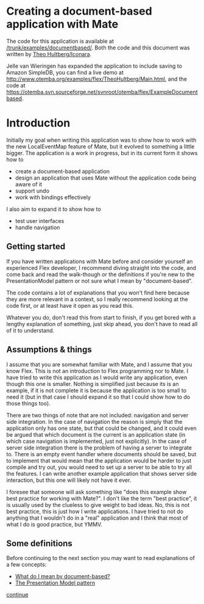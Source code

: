 # Creating a document-based application with Mate #

The code for this application is available at [/trunk/examples/documentbased/](http://mate-examples.googlecode.com/svn/trunk/examples/documentbased/). Both the code and this document was written by [Theo Hultberg/Iconara](http://blog.iconara.net/).

Jelle van Wieringen has expanded the application to include saving to Amazon SimpleDB, you can find a live demo at http://www.otemba.org/examples/flex/TheoHultberg/Main.html, and the code at https://otemba.svn.sourceforge.net/svnroot/otemba/flex/ExampleDocumentbased.

# Introduction #

Initially my goal when writing this application was to show how to work with the new LocalEventMap feature of Mate, but it evolved to something a little bigger. The application is a work in progress, but in its current form it shows how to

  * create a document-based application
  * design an application that uses Mate without the application code being aware of it
  * support undo
  * work with bindings effectively

I also aim to expand it to show how to

  * test user interfaces
  * handle navigation

## Getting started ##

If you have written applications with Mate before and consider yourself an experienced Flex developer, I recommend diving straight into the code, and come back and read the walk-though or the definitions if you're new to the PresentationModel pattern or not sure what I mean by "document-based".

The code contains a lot of explanations that you won't find here because they are more relevant in a context, so I really recommend looking at the code first, or at least have it open as you read this.

Whatever you do, don't read this from start to finish, if you get bored with a lengthy explanation of something, just skip ahead, you don't have to read all of it to understand.

## Assumptions & things ##

I assume that you are somewhat familiar with Mate, and I assume that you know Flex. This is not an introduction to Flex programming nor to Mate. I have tried to write this application as I would write any application, even though this one is smaller. Nothing is simplified just because its is an example, if it is not complete it is because the application is too small to need it (but in that case I should expand it so that I could show how to do those things too).

There are two things of note that are not included: navigation and server side integration. In the case of navigation the reason is simply that the application only has one state, but that could be changed, and it could even be argued that which document is the current is an application state (in which case navigation is implemented, just not explicitly). In the case of server side integration there is the problem of having a server to integrate to. There is an empty event handler where documents should be saved, but to implement that would mean that the application would be harder to just compile and try out, you would need to set up a server to be able to try all the features. I can write another example application that shows server side interaction, but this one will likely not have it ever.

I foresee that someone will ask something like "does this example show best practice for working with Mate?". I don't like the term "best practice", it is usually used by the clueless to give weight to bad ideas. No, this is not best practice, this is just how I write applications. I have tried to not do anything that I wouldn't do in a "real" application and I think that most of what I do is good practice, but YMMV.

## Some definitions ##

Before continuing to the next section you may want to read explanations of a few concepts:

  * [What do I mean by document-based?](DocumentBased.md)
  * [The Presentation Model pattern](PresentationModel.md)

[continue](DocumentBasedExampleWalkthrough.md)